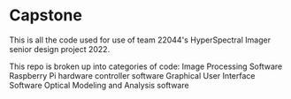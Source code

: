# Capstone
This is all the code used for use of team 22044's HyperSpectral Imager senior design project 2022.

This repo is broken up into categories of code:
  Image Processing Software
  Raspberry Pi hardware controller software
  Graphical User Interface Software
  Optical Modeling and Analysis software

